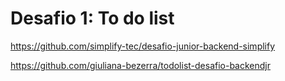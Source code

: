 # Desafio 1: To do list

https://github.com/simplify-tec/desafio-junior-backend-simplify

https://github.com/giuliana-bezerra/todolist-desafio-backendjr